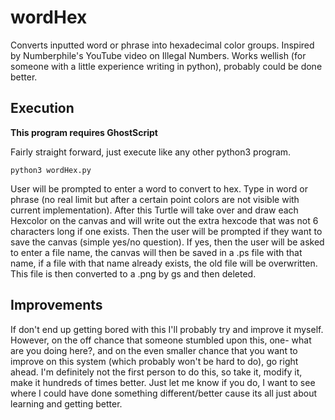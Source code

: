 # wordHex

Converts inputted word or phrase into hexadecimal color groups. Inspired by
Numberphile's YouTube video on Illegal Numbers. Works wellish (for someone with
a little experience writing in python), probably could be done better.

## Execution

**This program requires GhostScript**

Fairly straight forward, just execute like any other python3 program.

```
python3 wordHex.py
```

User will be prompted to enter a word to convert to hex. Type in word or phrase
(no real limit but after a certain point colors are not visible with current
implementation). After this Turtle will take over and draw each Hexcolor on the
canvas and will write out the extra hexcode that was not 6 characters long if
one exists. Then the user will be prompted if they want to save the canvas
(simple yes/no question). If yes, then the user will be asked to enter a file
name, the canvas will then be saved in a .ps file with that name, if a file with
that name already exists, the old file will be overwritten. This file is then
converted to a .png by gs and then deleted.

## Improvements

If don't end up getting bored with this I'll probably try and improve it myself.
However, on the off chance that someone stumbled upon this, one- what are you
doing here?, and on the even smaller chance that you want to improve on this
system (which probably won't be hard to do), go right ahead. I'm definitely not
the first person to do this, so take it, modify it, make it hundreds of times
better. Just let me know if you do, I want to see where I could have done
something different/better cause its all just about learning and getting better.
